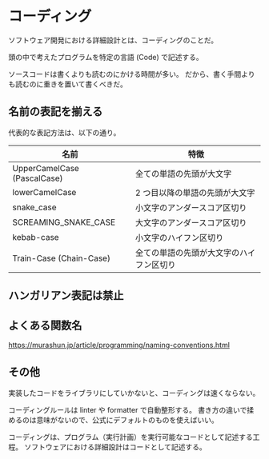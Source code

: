 # コーディング

ソフトウェア開発における詳細設計とは、コーディングのことだ。

頭の中で考えたプログラムを特定の言語 (Code) で記述する。

ソースコードは書くよりも読むのにかける時間が多い。
だから、書く手間よりも読むのに重きを置いて書くべきだ。

## 名前の表記を揃える

代表的な表記方法は、以下の通り。

| 名前                        | 特徴                                     |
| --------------------------- | ---------------------------------------- |
| UpperCamelCase (PascalCase) | 全ての単語の先頭が大文字                 |
| lowerCamelCase              | 2 つ目以降の単語の先頭が大文字           |
| snake_case                  | 小文字のアンダースコア区切り             |
| SCREAMING_SNAKE_CASE        | 大文字のアンダースコア区切り             |
| kebab-case                  | 小文字のハイフン区切り                   |
| Train-Case (Chain-Case)     | 全ての単語の先頭が大文字のハイフン区切り |

## ハンガリアン表記は禁止

## よくある関数名

https://murashun.jp/article/programming/naming-conventions.html

## その他

実装したコードをライブラリにしていかないと、コーディングは速くならない。

コーディングルールは linter や formatter で自動整形する。
書き方の違いで揉めるのは意味がないので、公式にデフォルトのものを使えばいい。

コーディングは、プログラム（実行計画）を実行可能なコードとして記述する工程。
ソフトウェアにおける詳細設計はコードとして記述する。
